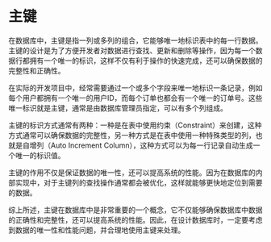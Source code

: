 # 主键
在数据库中，主键是指一列或多列的组合，它能够唯一地标识表中的每一行数据。主键的设计是为了方便开发者对数据进行查找、更新和删除等操作，因为每一个数据行都拥有一个唯一的标识，这样不仅有利于操作的快速完成，还可以确保数据的完整性和正确性。

在实际的开发项目中，经常需要通过一个或多个字段来唯一地标识一条记录，例如每个用户都拥有一个唯一的用户ID，而每个订单也都会有一个唯一的订单号。这些唯一标识就是主键，通常是由数据库管理员指定，可以有多个列组成。

主键的标识方式通常有两种：一种是在表中使用约束（Constraint）来创建，这种方式通常可以确保数据的完整性，另一种方式是在表中使用一种特殊类型的列，也就是自增列（Auto Increment Column），这种方式可以为每一行记录自动生成一个唯一的标识值。

主键的作用不仅是保证数据的唯一性，还可以提高系统的性能。因为在数据库的内部实现中，对于主键列的查找操作通常都会被优化，这样就能够更快地定位到需要的数据。

综上所述，主键在数据库中是非常重要的一个概念，它不仅能够确保数据库中数据的正确性和完整性，还可以提高系统的性能。因此，在设计数据库时，一定要考虑到数据的唯一性和性能问题，并合理地使用主键来处理。